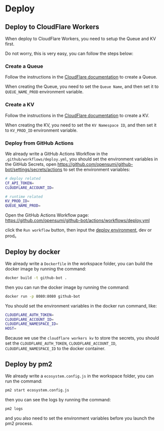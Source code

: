 # Deploy

## Deploy to CloudFlare Workers

When deploy to CloudFlare Workers, you need to setup the Queue and KV first.

Do not worry, this is very easy, you can follow the steps below:

### Create a Queue

Follow the instructions in the [CloudFlare documentation](https://developers.cloudflare.com/queues/) to create a Queue.

When creating the Queue, you need to set the `Queue Name`, and then set it to `QUEUE_NAME_PROD` environment variable.

### Create a KV

Follow the instructions in the [CloudFlare documentation](https://developers.cloudflare.com/kv/) to create a KV.

When creating the KV, you need to set the `KV Namespace ID`, and then set it to `KV_PROD_ID` environment variable.

### Deploy from GitHub Actions

We already write a GitHub Actions Workflow in the `.github/workflows/deploy.yml`, you should set the environment variables in the GitHub Secrets, open <https://github.com/opensumi/github-bot/settings/secrets/actions> to set the environment variables:

```bash
# deploy related
CF_API_TOKEN=
CLOUDFLARE_ACCOUNT_ID=

# runtime related
KV_PROD_ID=
QUEUE_NAME_PROD=
```

Open the GitHub Actions Workflow page: <https://github.com/opensumi/github-bot/actions/workflows/deploy.yml>

click the `Run workflow` button, then input the [deploy environment](https://developers.cloudflare.com/workers/platform/environments), dev or prod。


## Deploy by docker

We already write a `Dockerfile` in the workspace folder, you can build the docker image by running the command:

```bash
docker build -t github-bot .
```

then you can run the docker image by running the command:

```bash
docker run -p 8080:8080 github-bot
```

You should set the environment variables in the docker run command, like:

```bash
CLOUDFLARE_AUTH_TOKEN=
CLOUDFLARE_ACCOUNT_ID=
CLOUDFLARE_NAMESPACE_ID=
HOST=
```

Because we use the `cloudflare workers kv` to store the secrets, you should set the `CLOUDFLARE_AUTH_TOKEN`, `CLOUDFLARE_ACCOUNT_ID`, `CLOUDFLARE_NAMESPACE_ID` to the docker container.

## Deploy by pm2

We already write a `ecosystem.config.js` in the workspace folder, you can run the command:

```bash
pm2 start ecosystem.config.js
```

then you can see the logs by running the command:

```bash
pm2 logs
```

and you also need to set the environment variables before you launch the pm2 process.
